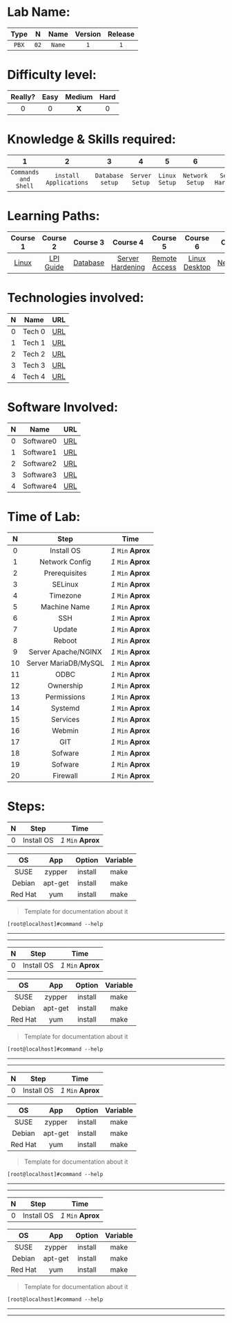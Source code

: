 Lab Name:
=========
Type | N | Name | Version | Release |
 :--: | :--: | :--: | :--: | :--: |
 `PBX` | `02` | `Name` | `1` | `1` |
 
Difficulty level:
=================
Really? | Easy | Medium | Hard |
 :--: | :--: | :--: | :--: |
 0 | 0 | **X** | 0 |
 
Knowledge & Skills required:
============================
1 | 2 | 3 | 4 | 5 | 6 | 7 | 8 |
 :--: | :--: | :--: | :--: | :--: | :--: | :--: | :--: |
 `Commands and Shell` | `install Applications` | `Database setup` | `Server Setup` | `Linux Setup` | `Network Setup` | `Server Hardening` | `Software configuration` |
 
Learning Paths:
============================
Course 1 | Course 2 | Course 3 | Course 4 | Course 5 | Course 6 | Course 7 | Course 8 |
 :--: | :--: | :--: | :--: | :--: | :--: | :--: | :--: |
 [Linux](https://www.google.com "Google's Homepage") | [LPI Guide](https://www.google.com "Google's Homepage") | [Database](https://www.google.com "Google's Homepage") | [Server Hardening](https://www.google.com "Google's Homepage") | [Remote Access](https://www.google.com "Google's Homepage") | [Linux Desktop](https://www.google.com "Google's Homepage") | [Networking](https://www.google.com "Google's Homepage") | [Cybersecurity](https://www.google.com "Google's Homepage") |

Technologies involved:
======================
N | Name | URL |
 :--: | :--: | :--: |
 0 | Tech 0 | [URL](https://www.google.com "Google's Homepage") |
 1 | Tech 1 | [URL](https://www.google.com "Google's Homepage") |
 2 | Tech 2 | [URL](https://www.google.com "Google's Homepage") |
 3 | Tech 3 | [URL](https://www.google.com "Google's Homepage") |
 4 | Tech 4 | [URL](https://www.google.com "Google's Homepage") |
 
 Software Involved:
 ==================

N | Name | URL |
 :--: | :--: | :--: |
 0 | Software0 | [URL](https://www.google.com "Google's Homepage") |
 1 | Software1 | [URL](https://www.google.com "Google's Homepage") |
 2 | Software2 | [URL](https://www.google.com "Google's Homepage") |
 3 | Software3 | [URL](https://www.google.com "Google's Homepage") |
 4 | Software4 | [URL](https://www.google.com "Google's Homepage") |

Time of Lab:
============
 N | Step | Time |
 :--: | :--: | :--: |
 0 | Install OS | *1* `Min` **Aprox** |
 1 | Network Config | *1* `Min` **Aprox** |
 2 | Prerequisites | *1* `Min` **Aprox** |
 3 | SELinux | *1* `Min` **Aprox**  |
 4 | Timezone | *1* `Min` **Aprox** |
 5 | Machine Name | *1* `Min` **Aprox** |
 6 | SSH | *1* `Min` **Aprox** |
 7 | Update | *1* `Min` **Aprox** |
 8 | Reboot | *1* `Min` **Aprox** |
 9 | Server Apache/NGINX | *1* `Min` **Aprox** |
 10 | Server MariaDB/MySQL | *1* `Min` **Aprox** |
 11 | ODBC | *1* `Min` **Aprox** |
 12 | Ownership | *1* `Min` **Aprox** |
 13 | Permissions | *1* `Min` **Aprox** |
 14 | Systemd | *1* `Min` **Aprox** |
 15 | Services | *1* `Min` **Aprox** |
 16 | Webmin | *1* `Min` **Aprox** |
 17 | GIT | *1* `Min` **Aprox** |
 18 | Sofware | *1* `Min` **Aprox** |
 19 | Sofware | *1* `Min` **Aprox** |
 20 | Firewall | *1* `Min` **Aprox** |
 
 Steps:
 ======
 
 N | Step | Time |
 :--: | :--: | :--: |
 0 | Install OS | *1* `Min` **Aprox** |
 
 OS | App | Option | Variable |
 :--: | :--: | :--: | :--: |
 SUSE | zypper | install | make |
 Debian | apt-get | install | make |
 Red Hat | yum | install | make |
 
 >Template for documentation about it
 
~~~~
[root@localhost]#command --help
~~~~
----
----


 N | Step | Time |
 :--: | :--: | :--: |
 0 | Install OS | *1* `Min` **Aprox** |
 
 OS | App | Option | Variable |
 :--: | :--: | :--: | :--: |
 SUSE | zypper | install | make |
 Debian | apt-get | install | make |
 Red Hat | yum | install | make |
 
 >Template for documentation about it
 
~~~~
[root@localhost]#command --help
~~~~
----
----


 N | Step | Time |
 :--: | :--: | :--: |
 0 | Install OS | *1* `Min` **Aprox** |
 
 OS | App | Option | Variable |
 :--: | :--: | :--: | :--: |
 SUSE | zypper | install | make |
 Debian | apt-get | install | make |
 Red Hat | yum | install | make |
 
 >Template for documentation about it
 
~~~~
[root@localhost]#command --help
~~~~
----
----


 N | Step | Time |
 :--: | :--: | :--: |
 0 | Install OS | *1* `Min` **Aprox** |
 
 OS | App | Option | Variable |
 :--: | :--: | :--: | :--: |
 SUSE | zypper | install | make |
 Debian | apt-get | install | make |
 Red Hat | yum | install | make |
 
 >Template for documentation about it
 
~~~~
[root@localhost]#command --help
~~~~
----
----

